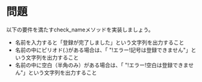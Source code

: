 # 問題  
以下の要件を満たすcheck_nameメソッドを実装しましょう。  

- 名前を入力すると「登録が完了しました」という文字列を出力すること  
- 名前の中にピリオド(.)がある場合は、「 "!エラー!記号は登録できません"」という文字列を出力すること  
- 名前の中に空白（半角のみ）がある場合は、「 "!エラー!空白は登録できません"」という文字列を出力すること  
